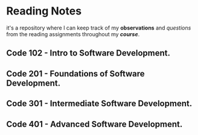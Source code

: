 # Reading Notes
it's a repository where I can keep track of my **observations** and *questions* from the reading assignments throughout my ***course***.

## Code 102 - Intro to Software Development.

## Code 201 - Foundations of Software Development.

## Code 301 - Intermediate Software Development.

## Code 401 - Advanced Software Development.
